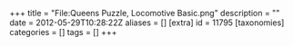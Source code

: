 +++
title = "File:Queens Puzzle, Locomotive Basic.png"
description = ""
date = 2012-05-29T10:28:22Z
aliases = []
[extra]
id = 11795
[taxonomies]
categories = []
tags = []
+++


